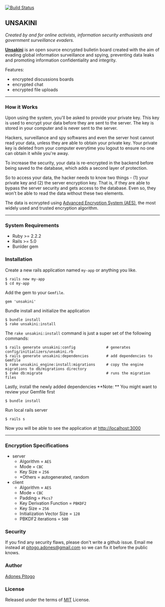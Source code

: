 [![Build Status](https://travis-ci.org/adonespitogo/unsakini.svg?branch=master)](https://travis-ci.org/adonespitogo/unsakini)


UNSAKINI
-----------
*Created by and for online activists, information security enthusiasts and government surveillance evaders.*

**[Unsakini](https://www.unsakini.com)** is an open source encrypted bulletin board created with the aim of evading global information surveillance and spying, preventing data leaks and promoting information confidentiality and integrity.

Features:

 - encrypted discussions boards
 - encrypted chat
 - encrypted file uploads

-------------------------

### How it Works
Upon using the system, you'll be asked to provide your private key. This key is used to encrypt your data before they are sent to the server. The key is stored in your computer and is never sent to the server.

Hackers, surveillance and spy softwares and even the server host cannot read your data, unless they are able to obtain your private key. Your private key is deleted from your computer everytime you logout to ensure no one can obtain it while you're away.

To increase the security, your data is re-encrypted in the backend before being saved to the database, which adds a second layer of protection.

So to access your data, the hacker needs to know two things - (1) your private key and (2) the server encryption key. That is, if they are able to bypass the server security and gets access to the database. Even so, they won't be able to read the data without these two elements.

The data is ecnrypted using [Advanced Encryption System (AES)](https://en.wikipedia.org/wiki/Advanced_Encryption_Standard), the most widely used and trusted encryption algorithm.

------

### System Requirements
 - Ruby >= 2.2.2
 - Rails >= 5.0
 - Bunlder gem

### Installation
Create a new rails application named `my-app` or anything you like.
```
$ rails new my-app
$ cd my-app
```
Add the gem to your `Gemfile`.
```
gem 'unsakini'
```
Bundle install and initialize the application
```
$ bundle install
$ rake unsakini:install
```
The `rake unsakini:install` command is just a super set of the following commands:
```
$ rails generate unsakini:config              # generates config/initializers/unsakini.rb
$ rails generate unsakini:dependencies        # add dependencies to Gemfile
$ rake unsakini_engine:install:migrations     # copy the engine migrations to db/migrations directory
$ rake db:migrate                             # runs the migration files
```

Lastly, install the newly added dependencies
**Note: ** You might want to review your Gemfile first
```
$ bundle install
```

Run local rails server
```
$ rails s
```
Now you will be able to see the application at [http://localhost:3000](http://localhost:3000)

------------------------------

### Encryption Specifications

  - server
    - Algorithm = `AES`
    - Mode = `CBC`
    - Key Size = `256`
    - *Others = autogenerated, random
  - client
    - Algorithm = `AES`
    - Mode = `CBC`
    - Padding = `Pkcs7`
    - Key Derivation Function = `PBKDF2`
    - Key Size = `256`
    - Initialization Vector Size = `128`
    - PBKDF2 iterations = `500`

### Security
  If you find any security flaws, please don't write a github issue. Email me instead at pitogo.adones@gmail.com so we can fix it before the public knows.

### Author
[Adones Pitogo](http://adonespitogo.com)

### License
Released under the terms of [MIT](https://opensource.org/licenses/MIT) License.

